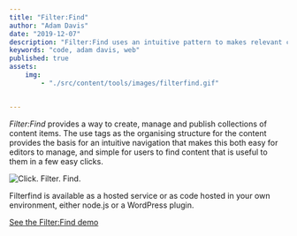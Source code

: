 ```yaml
---
title: "Filter:Find"
author: "Adam Davis"
date: "2019-12-07"
description: "Filter:Find uses an intuitive pattern to makes relevant content findable with a few easy clicks"
keywords: "code, adam davis, web"
published: true
assets:
    img:
        - "./src/content/tools/images/filterfind.gif"


---
```

_Filter:Find_ provides a way to create, manage and publish collections of content items.  The use tags as the organising structure for the content provides the basis for an intuitive navigation that makes this both easy for editors to manage, and simple for users to find content that is useful to them in a few easy clicks. 

![Click. Filter. Find.](./img/filterfind.gif)

Filterfind is available as a hosted service or as code hosted in your own environment, either node.js or a WordPress plugin.

[See the Filter:Find demo](https://filterfind.demo.admataz.com)